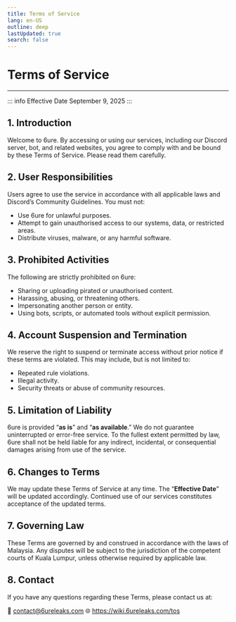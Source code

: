 ```yaml
---
title: Terms of Service
lang: en-US
outline: deep
lastUpdated: true
search: false
---
```

# Terms of Service
---
::: info Effective Date
September 9, 2025
:::

## 1. Introduction  
Welcome to 6ure. By accessing or using our services, including our Discord server, bot, and related websites, you agree to comply with and be bound by these Terms of Service. Please read them carefully.  

## 2. User Responsibilities  
Users agree to use the service in accordance with all applicable laws and Discord’s Community Guidelines. You must not:  
- Use 6ure for unlawful purposes.  
- Attempt to gain unauthorised access to our systems, data, or restricted areas.  
- Distribute viruses, malware, or any harmful software.  
## 3. Prohibited Activities  
The following are strictly prohibited on 6ure:  
- Sharing or uploading pirated or unauthorised content.  
- Harassing, abusing, or threatening others.  
- Impersonating another person or entity.  
- Using bots, scripts, or automated tools without explicit permission.  
## 4. Account Suspension and Termination  
We reserve the right to suspend or terminate access without prior notice if these terms are violated. This may include, but is not limited to:  
- Repeated rule violations.  
- Illegal activity.  
- Security threats or abuse of community resources.  
## 5. Limitation of Liability  
6ure is provided “**as is**” and “**as available**.” We do not guarantee uninterrupted or error-free service. To the fullest extent permitted by law, 6ure shall not be held liable for any indirect, incidental, or consequential damages arising from use of the service.  
## 6. Changes to Terms  
We may update these Terms of Service at any time. The “**Effective Date**” will be updated accordingly. Continued use of our services constitutes acceptance of the updated terms.  
## 7. Governing Law  
These Terms are governed by and construed in accordance with the laws of Malaysia. Any disputes will be subject to the jurisdiction of the competent courts of Kuala Lumpur, unless otherwise required by applicable law.  
## 8. Contact  
If you have any questions regarding these Terms, please contact us at:  

📧 contact@6ureleaks.com
🌐 https://wiki.6ureleaks.com/tos  
